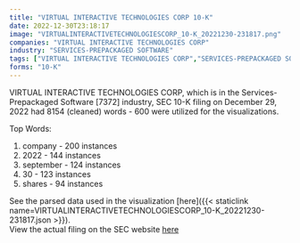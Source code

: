 ```yaml
---
title: "VIRTUAL INTERACTIVE TECHNOLOGIES CORP 10-K"
date: 2022-12-30T23:18:17
image: "VIRTUALINTERACTIVETECHNOLOGIESCORP_10-K_20221230-231817.png"
companies: "VIRTUAL INTERACTIVE TECHNOLOGIES CORP"
industry: "SERVICES-PREPACKAGED SOFTWARE"
tags: ["VIRTUAL INTERACTIVE TECHNOLOGIES CORP","SERVICES-PREPACKAGED SOFTWARE","12-29-2022","10-K"]
forms: "10-K"
---
```

VIRTUAL INTERACTIVE TECHNOLOGIES CORP, which is in the Services-Prepackaged Software [7372] industry, SEC 10-K filing on December 29, 2022 had 8154 (cleaned) words - 600 were utilized for the visualizations.

Top Words:
1. company - 200 instances
2. 2022 - 144 instances
3. september - 124 instances
4. 30 - 123 instances
5. shares - 94 instances


See the parsed data used in the visualization [here]({{< staticlink name=VIRTUALINTERACTIVETECHNOLOGIESCORP_10-K_20221230-231817.json >}}).  
View the actual filing on the SEC website [here](https://www.sec.gov/Archives/edgar/data/1536089/0001493152-22-036777.txt)